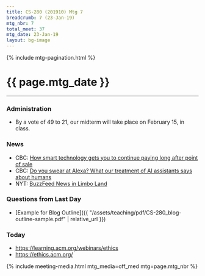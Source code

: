 ```yaml
---
title: CS-280 (201910) Mtg 7
breadcrumb: 7 (23-Jan-19)
mtg_nbr: 7
total_meet: 37
mtg_date: 23-Jan-19
layout: bg-image
---
```

{% include mtg-pagination.html %}
<h1 class="text-center">{{ page.mtg_date }}</h1>
<hr />

### Administration

* By a vote of 49 to 21, our midterm will take place on February 15, in class.

### News

* CBC: [How smart technology gets you to continue paying long after point of sale](https://www.cbc.ca/news/technology/smart-tech-internet-subscriptions-revenue-data-monetize-1.4987474)
* CBC: [Do you swear at Alexa? What our treatment of AI assistants says about humans](https://www.cbc.ca/radio/thecurrent/the-current-for-january-22-2019-1.4984317/do-you-swear-at-alexa-what-our-treatment-of-ai-assistants-says-about-humans-1.4984321)
* NYT: [BuzzFeed News in Limbo Land](https://www.nytimes.com/2019/01/20/business/media/buzzfeed-trump-mueller-backlash.html)

### Questions from Last Day

* [Example for Blog Outline]({{ "/assets/teaching/pdf/CS-280_blog-outline-sample.pdf" | relative_url }})

### Today

* <https://learning.acm.org/webinars/ethics>
* <https://ethics.acm.org/>

{% include meeting-media.html mtg_media=off_med mtg=page.mtg_nbr %}
